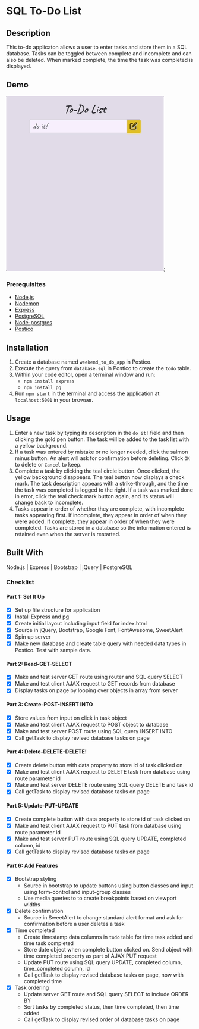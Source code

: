 # SQL To-Do List

## Description

This to-do applicaton allows a user to enter tasks and store them in a SQL database. Tasks can be toggled between complete and incomplete and can also be deleted. When marked complete, the time the task was completed is displayed. 

## Demo

![](todolist.gif); 

### Prerequisites

- [Node.js](https://nodejs.org/en/)
- [Nodemon](https://www.npmjs.com/package/nodemon)
- [Express](http://expressjs.com/)
- [PostgreSQL](https://www.postgresql.org/)
- [Node-postgres](https://node-postgres.com/)
- [Postico](https://eggerapps.at/postico/)

## Installation

1. Create a database named `weekend_to_do_app` in Postico.
2. Execute the query from `database.sql` in Postico to create the `todo` table. 
3. Within your code editor, open a terminal window and run:
    - `npm install express`
    - `npm install pg`
4. Run `npm start` in the terminal and access the application at `localhost:5001` in your browser.

## Usage

1. Enter a new task by typing its description in the `do it!` field and then clicking the gold pen button. The task will be added to the task list with a yellow background. 
2. If a task was entered by mistake or no longer needed, click the salmon minus button. An alert will ask for confirmation before deleting. Click `OK` to delete or `Cancel` to keep.
3. Complete a task by clicking the teal circle button. Once clicked, the yellow background disappears. The teal button now displays a check mark. The task description appears with a strike-through, and the time the task was completed is logged to the right. If a task was marked done in error, click the teal check mark button again, and its status will change back to incomplete.
4. Tasks appear in order of whether they are complete, with incomplete tasks appearing first. If incomplete, they appear in order of when they were added. If complete, they appear in order of when they were completed. Tasks are stored in a database so the information entered is retained even when the server is restarted.

## Built With

Node.js | Express | Bootstrap | jQuery | PostgreSQL

### Checklist

#### Part 1: Set It Up
- [X] Set up file structure for application
- [X] Install Express and pg
- [X] Create initial layout including input field for index.html 
- [X] Source in jQuery, Bootstrap, Google Font, FontAwesome, SweetAlert
- [X] Spin up server
- [X] Make new database and create table query with needed data types in Postico. Test with sample data. 

#### Part 2: Read-GET-SELECT
- [X] Make and test server GET route using router and SQL query SELECT
- [X] Make and test client AJAX request to GET records from database
- [X] Display tasks on page by looping over objects in array from server

#### Part 3: Create-POST-INSERT INTO
- [X] Store values from input on click in task object
- [X] Make and test client AJAX request to POST object to database
- [X] Make and test server POST route using SQL query INSERT INTO
- [X] Call getTask to display revised database tasks on page

#### Part 4: Delete-DELETE-DELETE!
- [X] Create delete button with data property to store id of task clicked on
- [X] Make and test client AJAX request to DELETE task from database using route parameter id
- [X] Make and test server DELETE route using SQL query DELETE and task id 
- [X] Call getTask to display revised database tasks on page

#### Part 5: Update-PUT-UPDATE
- [X] Create complete button with data property to store id of task clicked on
- [X] Make and test client AJAX request to PUT task from database using route parameter id
- [X] Make and test server PUT route using SQL query UPDATE, completed column, id
- [X] Call getTask to display revised database tasks on page

#### Part 6: Add Features
- [X] Bootstrap styling
    - Source in bootstrap to update buttons using button classes and input using form-control and input-group classes
    - Use media queries to to create breakpoints based on viewport widths
- [X] Delete confirmation
    - Source in SweetAlert to change standard alert format and ask for confirmation before a user deletes a task
- [X] Time completed
    - Create timestamp data columns in `todo` table for time task added and time task completed
    - Store date object when complete button clicked on. Send object with time completed property as part of AJAX PUT request
    - Update PUT route using SQL query UPDATE, completed column, time_completed column, id
    - Call getTask to display revised database tasks on page, now with completed time
- [X] Task ordering
    - Update server GET route and SQL query SELECT to include ORDER BY
    - Sort tasks by completed status, then time completed, then time added
    - Call getTask to display revised order of database tasks on page
